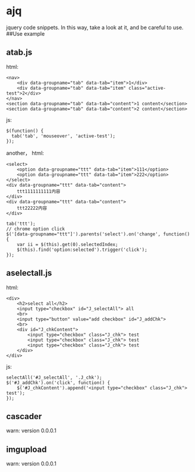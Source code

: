 # ajq
jquery code snippets. 
In this way, take a look at it, and be careful to use.
##Use example
## atab.js
html:
```
<nav>
    <div data-groupname="tab" data-tab="item">1</div>
    <div data-groupname="tab" data-tab="item" class="active-test">2</div>
</nav>
<section data-groupname="tab" data-tab="content">1 content</section>
<section data-groupname="tab" data-tab="content">2 content</section>
```
js:
```
$(function() {
  tab('tab', 'mouseover', 'active-test');
});
```
another，
html:
```
<select>
    <option data-groupname="ttt" data-tab="item">111</option>
    <option data-groupname="ttt" data-tab="item">222</option>
</select>
<div data-groupname="ttt" data-tab="content">
    ttt1111111111内容
</div>
<div data-groupname="ttt" data-tab="content">
    ttt22222内容
</div>
```
```
tab('ttt');
// chrome option click
$('[data-groupname="ttt"]').parents('select').on('change', function() {
    var ii = $(this).get(0).selectedIndex;
    $(this).find('option:selected').trigger('click');
});
```
## aselectall.js
html:
```
<div>
    <h2>select all</h2>
    <input type="checkbox" id="J_selectAll"> all
    <br>
    <input type="button" value="add checkbox" id="J_addChk">
    <br>
    <div id="J_chkContent">
        <input type="checkbox" class="J_chk"> test
        <input type="checkbox" class="J_chk"> test
        <input type="checkbox" class="J_chk"> test
    </div>
</div>
```
js:
```
selectAll('#J_selectAll', '.J_chk');
$('#J_addChk').on('click', function() {
    $('#J_chkContent').append('<input type="checkbox" class="J_chk"> test');
});
```

## cascader
warn: version 0.0.0.1

## imgupload
warn: version 0.0.0.1
